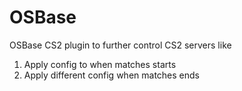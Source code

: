 # OSBase
OSBase CS2 plugin to further control CS2 servers like 

1. Apply config to when matches starts
2. Apply different config when matches ends
 
